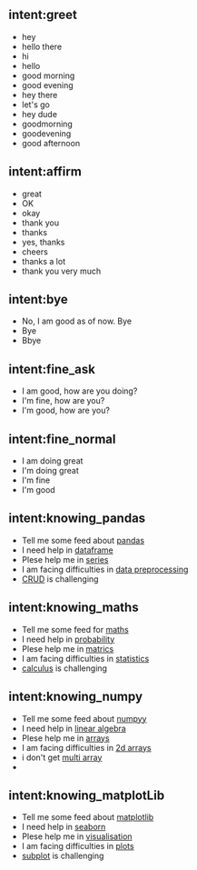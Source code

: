 ## intent:greet
- hey
- hello there
- hi
- hello
- good morning
- good evening
- hey there
- let's go
- hey dude
- goodmorning
- goodevening
- good afternoon

## intent:affirm
- great
- OK
- okay
- thank you
- thanks
- yes, thanks
- cheers
- thanks a lot
- thank you very much


## intent:bye
- No, I am good as of now. Bye
- Bye
- Bbye

## intent:fine_ask
- I am good, how are you doing?
- I'm fine, how are you?
- I'm good, how are you?

## intent:fine_normal
- I am doing great
- I'm doing great
- I'm fine
- I'm good



## intent:knowing_pandas
- Tell me some feed about [pandas](Pandas)
- I need help in [dataframe](Pandas)
- Plese help me in [series](Pandas)
- I am facing difficulties in [data preprocessing](Pandas)
- [CRUD](Pandas) is challenging

## intent:knowing_maths
- Tell me some feed for [maths](Maths)
- I need help in [probability](Maths)
- Plese help me in [matrics](Maths)
- I am facing difficulties in [statistics](Maths)
- [calculus](Maths) is challenging


## intent:knowing_numpy
- Tell me some feed about [numpyy](Numpy)
- I need help in [linear algebra](Numpy)
- Plese help me in [arrays](Numpy)
- I am facing difficulties in [2d arrays](Numpy)
- i don't get [multi array](Numpy)
- 
## intent:knowing_matplotLib
- Tell me some feed about [matplotlib](Matplotlib)
- I need help in [seaborn](Matplotlib)
- Plese help me in [visualisation](Matplotlib)
- I am facing difficulties in [plots](Matplotlib)
- [subplot](Matplotlib) is challenging
